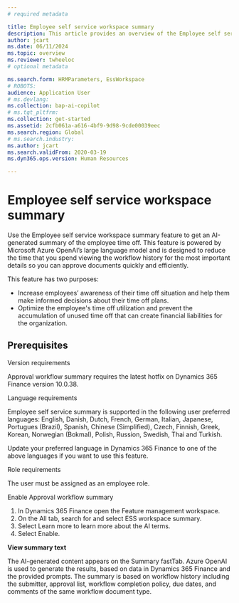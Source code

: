 ```yaml
---
# required metadata

title: Employee self service workspace summary
description: This article provides an overview of the Employee self service workspace summary.
author: jcart
ms.date: 06/11/2024
ms.topic: overview
ms.reviewer: twheeloc
# optional metadata

ms.search.form: HRMParameters, EssWorkspace
# ROBOTS: 
audience: Application User
# ms.devlang: 
ms.collection: bap-ai-copilot
# ms.tgt_pltfrm: 
ms.collection: get-started
ms.assetid: 2cfb061a-a616-4bf9-9d98-9cde00039eec
ms.search.region: Global
# ms.search.industry: 
ms.author: jcart
ms.search.validFrom: 2020-03-19
ms.dyn365.ops.version: Human Resources

---
```


# Employee self service workspace summary

Use the Employee self service workspace summary feature to get an AI-generated summary of the employee time off. This feature is powered by Microsoft Azure OpenAI’s large language model and is designed to reduce
the time that you spend viewing the workflow history for the most important details so you can approve documents quickly and efficiently.

This feature has two purposes:

- Increase employees’ awareness of their time off situation and help them make informed decisions about their time off plans.
- Optimize the employee's time off utilization and prevent the accumulation of unused time off that can create financial liabilities for the organization.

## Prerequisites

Version requirements

Approval workflow summary requires the latest hotfix on Dynamics 365 Finance version 10.0.38.

Language requirements

Employee self service summary is supported in the following user preferred languages: English, Danish, Dutch, French, German, Italian, Japanese, Portugues (Brazil), Spanish, Chinese (Simplified), Czech, Finnish, 
Greek, Korean, Norwegian (Bokmal), Polish, Russion, Swedish, Thai and Turkish.

Update your preferred language in Dynamics 365 Finance to one of the above languages if you want to use this feature.

Role requirements

The user must be assigned as an employee role.

Enable Approval workflow summary

1. In Dynamics 365 Finance open the Feature management workspace.
2. On the All tab, search for and select ESS workspace summary.
3. Select Learn more to learn more about the AI terms.
4. Select Enable.

**View summary text**

The AI-generated content appears on the Summary fastTab. Azure OpenAI is used to generate the results, based on data in Dynamics 365 Finance and the provided prompts. The summary is based on workflow history 
including the submitter, approval list, workflow completion policy, due dates, and comments of the same workflow document type.
